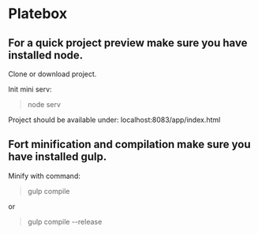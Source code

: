 # Platebox

## For a quick project preview make sure you have installed node.

Clone or download project.

Init mini serv: 
>node serv

Project should be available under:
localhost:8083/app/index.html

## Fort minification and compilation make sure you have installed gulp.

Minify with command:
>gulp compile

or

>gulp compile --release
